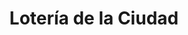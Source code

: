 ---
title: "Lotería de la Ciudad"
url: /ciudad-autonoma-de-buenos-aires/loteria-de-la-ciudad-monroe/
shop: lotería
---